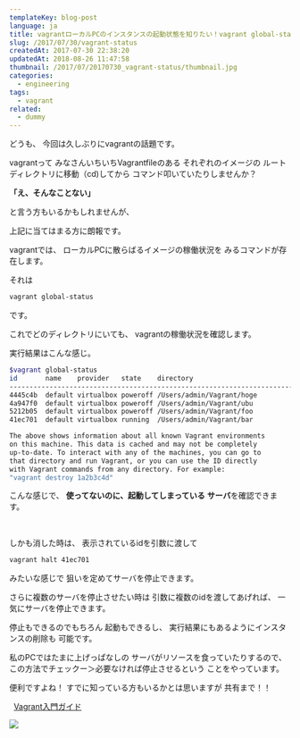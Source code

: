 ```yaml
---
templateKey: blog-post
language: ja
title: vagrantローカルPCのインスタンスの起動状態を知りたい！vagrant global-statusコマンド
slug: /2017/07/30/vagrant-status
createdAt: 2017-07-30 22:38:20
updatedAt: 2018-08-26 11:47:58
thumbnail: /2017/07/20170730_vagrant-status/thumbnail.jpg
categories:
  - engineering
tags:
  - vagrant
related:
  - dummy
---
```


どうも、
今回は久しぶりにvagrantの話題です。

vagrantって
みなさんいちいちVagrantfileのある
それぞれのイメージの
ルートディレクトリに移動（cd)してから
コマンド叩いていたりしませんか？


<strong>「え、そんなことない」</strong>

と言う方もいるかもしれませんが、


上記に当てはまる方に朗報です。

vagrantでは、
ローカルPCに散らばるイメージの稼働状況を
みるコマンドが存在します。


それは
```bash
vagrant global-status
```
です。


これでどのディレクトリにいても、
vagrantの稼働状況を確認します。

実行結果はこんな感じ。
```bash
$vagrant global-status
id       name    provider   state    directory
-------------------------------------------------------------------------
4445c4b  default virtualbox poweroff /Users/admin/Vagrant/hoge
4a947f0  default virtualbox poweroff /Users/admin/Vagrant/ubu
5212b05  default virtualbox poweroff /Users/admin/Vagrant/foo
41ec701  default virtualbox running  /Users/admin/Vagrant/bar

The above shows information about all known Vagrant environments
on this machine. This data is cached and may not be completely
up-to-date. To interact with any of the machines, you can go to
that directory and run Vagrant, or you can use the ID directly
with Vagrant commands from any directory. For example:
"vagrant destroy 1a2b3c4d"

```
こんな感じで、
<strong>使ってないのに、起動してしまっている</strong>
<strong> サーバ</strong>を確認できます。

&nbsp;

しかも消した時は、
表示されているidを引数に渡して
```bash
vagrant halt 41ec701
```
みたいな感じで
狙いを定めてサーバを停止できます。

さらに複数のサーバを停止させたい時は
引数に複数のidを渡してあげれば、
一気にサーバを停止できます。

停止もできるのでもちろん
起動もできるし、
実行結果にもあるようにインスタンスの削除も
可能です。

私のPCではたまに上げっぱなしの
サーバがリソースを食っていたりするので、
この方法でチェックー＞必要なければ停止させるという
ことをやっています。

便利ですよね！
すでに知っている方もいるかとは思いますが
共有まで！！

&nbsp;
<a href="http://amzn.to/2eY82uA">Vagrant入門ガイド</a>

<a href="https://www.amazon.co.jp/Vagrant%E5%85%A5%E9%96%80%E3%82%AC%E3%82%A4%E3%83%89-%E6%96%B0%E5%8E%9F%E9%9B%85%E5%8F%B8-ebook/dp/B00F418SQ8/ref=as_li_ss_il?ie=UTF8&linkCode=li2&tag=llg01-22&linkId=113f390bb992a0fab201daecb538973c" target="_blank"><img border="0" src="//ws-fe.amazon-adsystem.com/widgets/q?_encoding=UTF8&ASIN=B00F418SQ8&Format=_SL160_&ID=AsinImage&MarketPlace=JP&ServiceVersion=20070822&WS=1&tag=llg01-22" ></a><img src="https://ir-jp.amazon-adsystem.com/e/ir?t=llg01-22&l=li2&o=9&a=B00F418SQ8" width="1" height="1" border="0" alt="" style="border:none !important; margin:0px !important;" />

&nbsp;
